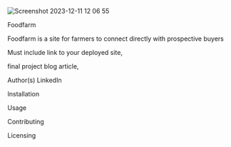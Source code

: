 ![Screenshot 2023-12-11 12 06 55](https://github.com/qasqot79/Foodfarm/assets/111513209/6c6e3eb1-fc10-43a9-911c-a9c434f4e026)

Foodfarm

Foodfarm is a site for farmers to connect directly with prospective buyers

Must include link to your deployed site,

final project blog article,

Author(s) LinkedIn

Installation

Usage

Contributing

Licensing
